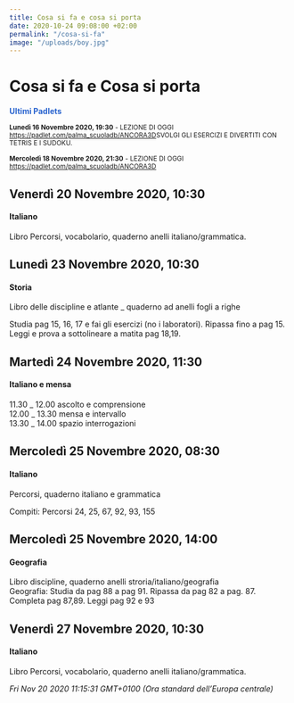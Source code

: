 ```yaml
---
title: Cosa si fa e cosa si porta
date: 2020-10-24 09:08:00 +02:00
permalink: "/cosa-si-fa"
image: "/uploads/boy.jpg"
---
```


# Cosa si fa e Cosa si porta
<span style="color:#2B65CF">__Ultimi Padlets__</span> 

<sup>__Lunedì 16 Novembre 2020, 19:30__ - LEZIONE DI OGGI
<br><a href="https://padlet.com/palma_scuoladb/ANCORA3D" id="ow561" __is_owner="true">https://padlet.com/palma_scuoladb/ANCORA3D</a>SVOLGI GLI ESERCIZI E DIVERTITI CON TETRIS E I SUDOKU.  </sup>

<sup>__Mercoledì 18 Novembre 2020, 21:30__ - LEZIONE DI OGGI
<a href="https://padlet.com/palma_scuoladb/ANCORA3D" id="ow552" __is_owner="true">https://padlet.com/palma_scuoladb/ANCORA3D</a>  </sup>

## Venerdì 20 Novembre 2020, 10:30
#### Italiano
Libro Percorsi, vocabolario, quaderno anelli italiano/grammatica.  
## Lunedì 23 Novembre 2020, 10:30
#### Storia
Libro delle discipline e atlante _ quaderno ad anelli fogli a righe  
  
Studia pag 15, 16, 17 e fai gli esercizi (no i laboratori). Ripassa fino a pag 15. Leggi e prova a sottolineare a matita pag 18,19.  
## Martedì 24 Novembre 2020, 11:30
#### Italiano e mensa
11.30 _ 12.00 ascolto e comprensione   
12.00 _ 13.30 mensa e intervallo  
13.30 _ 14.00 spazio interrogazioni  
## Mercoledì 25 Novembre 2020, 08:30
#### Italiano
Percorsi, quaderno italiano e grammatica  
  
Compiti: Percorsi 24, 25, 67, 92, 93, 155  
## Mercoledì 25 Novembre 2020, 14:00
#### Geografia
Libro discipline, quaderno anelli stroria/italiano/geografia  
Geografia: Studia da pag 88 a pag 91. Ripassa da pag 82 a pag. 87. Completa pag 87,89. Leggi pag 92 e 93  
## Venerdì 27 Novembre 2020, 10:30
#### Italiano
Libro Percorsi, vocabolario, quaderno anelli italiano/grammatica.  

_Fri Nov 20 2020 11:15:31 GMT+0100 (Ora standard dell’Europa centrale)_
